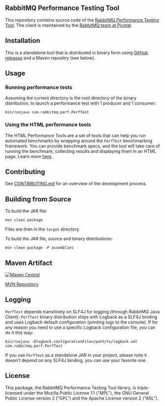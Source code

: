 ## RabbitMQ Performance Testing Tool

This repository contains source code of the [RabbitMQ Performance Testing Tool](https://www.rabbitmq.com/java-tools.html).
The client is maintained by the [RabbitMQ team at Pivotal](http://github.com/rabbitmq/).

## Installation

This is a standalone tool that is distributed in binary form using 
[GitHub releases](https://github.com/rabbitmq/rabbitmq-perf-test/releases)
and a Maven repositry (see below).

## Usage

### Running performance tests

Assuming the current directory is the root directory of the binary distribution,
to launch a performance test with 1 producer and 1 consumer:

```
bin/runjava com.rabbitmq.perf.PerfTest
```

### Using the HTML performance tools

The HTML Performance Tools are a set of tools that can help you run 
automated benchmarks by wrapping around the `PerfTest` benchmarking 
framework. You can provide benchmark specs, and the tool will take care
of running the benchmark, collecting results and displaying them in an 
HTML page. Learn more [here](html/README.md).

## Contributing

See [CONTRIBUTING.md](./CONTRIBUTING.md) for an overview of the development process.


## Building from Source

To build the JAR file:

```
mvn clean package
```

Files are then in the `target` directory.

To build the JAR file, source and binary distributions:

```
mvn clean package -P assemblies
```

## Maven Artifact

[![Maven Central](https://maven-badges.herokuapp.com/maven-central/com.rabbitmq/perf-test/badge.svg)](https://maven-badges.herokuapp.com/maven-central/com.rabbitmq/perf-test)

[MVN Repository](http://mavenrepository.com/artifact/com.rabbitmq/perf-test)

## Logging

`PerfTest` depends transitively on SLF4J for logging (through RabbitMQ Java Client). `PerfTest` binary distribution
ships with Logback as a SLF4J binding and uses Logback default configuration (printing logs to the console). If
for any reason you need to use a specific Logback configuration file, you can do it this way:

```
bin/runjava -Dlogback.configurationFile=/path/to/logback.xml com.rabbitmq.perf.PerfTest
```

If you use `PerfTest` as a standalone JAR in your project, please note it doesn't depend on any SLF4J binding,
you can use your favorite one.

## License

This package, the RabbitMQ Performance Testing Tool library, is triple-licensed under
the Mozilla Public License 1.1 ("MPL"), the GNU General Public License
version 2 ("GPL") and the Apache License version 2 ("ASL").
